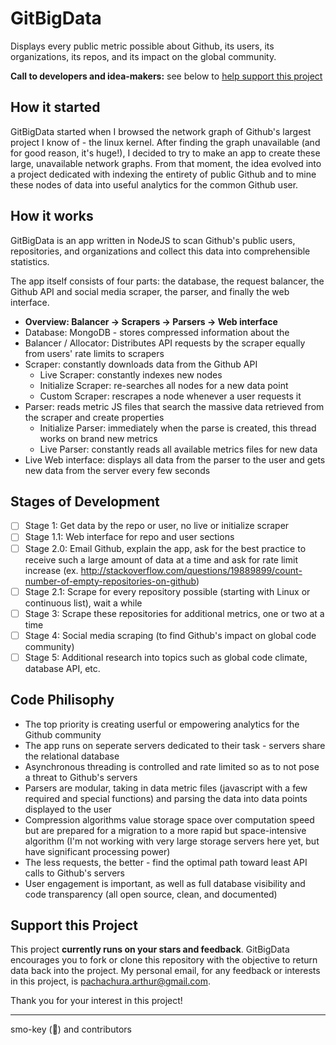 # GitBigData
Displays every public metric possible about Github, its users, its organizations, its repos, and its impact on the global community.

**Call to developers and idea-makers:** see below to [help support this project](https://github.com/smo-key/gitbigdata#support-this-project)

## How it started
GitBigData started when I browsed the network graph of Github's largest project I know of - the linux kernel.  After finding the graph unavailable (and for good reason, it's huge!), I decided to try to make an app to create these large, unavailable network graphs.  From that moment, the idea evolved into a project dedicated with indexing the entirety of public Github and to mine these nodes of data into useful analytics for the common Github user.

## How it works
GitBigData is an app written in NodeJS to scan Github's public users, repositories, and organizations and collect this data into comprehensible statistics.

The app itself consists of four parts: the database, the request balancer, the Github API and social media scraper, the parser, and finally the web interface.

- **Overview: Balancer -> Scrapers -> Parsers -> Web interface**
- Database: MongoDB - stores compressed information about the 
- Balancer / Allocator: Distributes API requests by the scraper equally from users' rate limits to scrapers
- Scraper: constantly downloads data from the Github API 
  - Live Scraper: constantly indexes new nodes
  - Initialize Scraper: re-searches all nodes for a new data point
  - Custom Scraper: rescrapes a node whenever a user requests it
- Parser: reads metric JS files that search the massive data retrieved from the scraper and create properties
  - Initialize Parser: immediately when the parse is created, this thread works on brand new metrics
  - Live Parser: constantly reads all available metrics files for new data
- Live Web interface: displays all data from the parser to the user and gets new data from the server every few seconds

## Stages of Development
- [ ] Stage 1: Get data by the repo or user, no live or initialize scraper
- [ ] Stage 1.1: Web interface for repo and user sections
- [ ] Stage 2.0: Email Github, explain the app, ask for the best practice to receive such a large amount of data at a time and ask for rate limit increase (ex. http://stackoverflow.com/questions/19889899/count-number-of-empty-repositories-on-github)
- [ ] Stage 2.1: Scrape for every repository possible (starting with Linux or continuous list), wait a while
- [ ] Stage 3: Scrape these repositories for additional metrics, one or two at a time
- [ ] Stage 4: Social media scraping (to find Github's impact on global code community)
- [ ] Stage 5: Additional research into topics such as global code climate, database API, etc.

## Code Philisophy
- The top priority is creating userful or empowering analytics for the Github community
- The app runs on seperate servers dedicated to their task - servers share the relational database
- Asynchronous threading is controlled and rate limited so as to not pose a threat to Github's servers
- Parsers are modular, taking in data metric files (javascript with a few required and special functions) and parsing the data into data points displayed to the user
- Compression algorithms value storage space over computation speed but are prepared for a migration to a more rapid but space-intensive algorithm (I'm not working with very large storage servers here yet, but have significant processing power)
- The less requests, the better - find the optimal path toward least API calls to Github's servers
- User engagement is important, as well as full database visibility and code transparency (all open source, clean, and documented)

## Support this Project
This project **currently runs on your stars and feedback**.  GitBigData encourages you to fork or clone this repository with the objective to return data back into the project.  My personal email, for any feedback or interests in this project, is pachachura.arthur@gmail.com.

Thank you for your interest in this project!

---
smo-key (:bear:) and contributors
